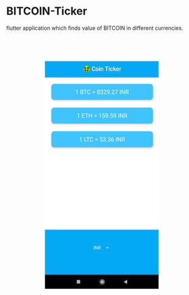 # BITCOIN-Ticker
flutter application which finds value of BITCOIN in different currencies.

<br>
<br>
<br>
<p align="center">
<img src="screenshots/img2.jpg" height = 600 width= 300>
</p>
